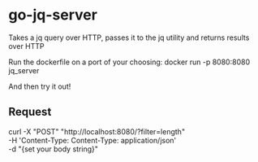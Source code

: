 # go-jq-server
Takes a jq query over HTTP, passes it to the jq utility and returns results over HTTP

Run the dockerfile on a port of your choosing:
docker run -p 8080:8080 jq_server

And then try it out!

## Request
curl -X "POST" "http://localhost:8080/?filter=length" \
     -H 'Content-Type: Content-Type: application/json' \
     -d "{set your body string}"
